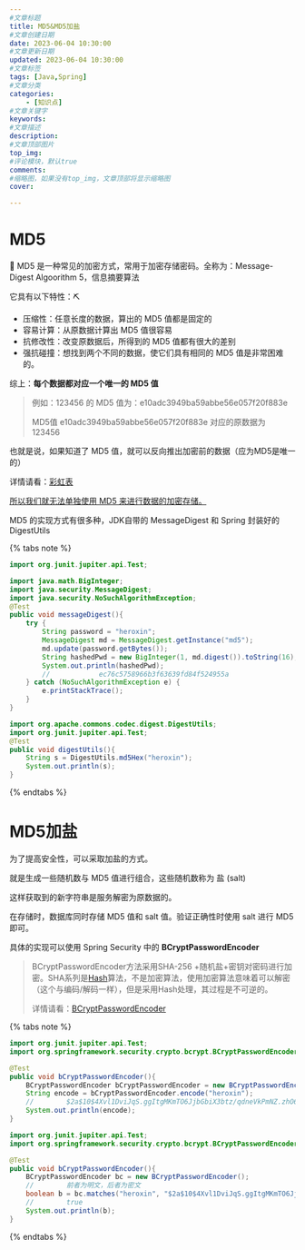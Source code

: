 ```yaml
---
#文章标题
title: MD5&MD5加盐
#文章创建日期
date: 2023-06-04 10:30:00
#文章更新日期
updated: 2023-06-04 10:30:00
#文章标签
tags: [Java,Spring] 
#文章分类
categories: 
	- [知识点]
#文章关键字
keywords: 
#文章描述
description: 
#文章顶部图片
top_img: 
#评论模块，默认true
comments: 
#缩略图，如果没有top_img，文章顶部将显示缩略图
cover:

---
```


# MD5

👀 MD5 是一种常见的加密方式，常用于加密存储密码。全称为：Message-Digest Algoorithm 5，信息摘要算法

它具有以下特性：⛏

- 压缩性：任意长度的数据，算出的 MD5 值都是固定的
- 容易计算：从原数据计算出 MD5 值很容易
- 抗修改性：改变原数据后，所得到的 MD5 值都有很大的差别
- 强抗碰撞：想找到两个不同的数据，使它们具有相同的 MD5 值是非常困难的。



综上：**每个数据都对应一个唯一的 MD5 值**



> 例如：123456 的 MD5 值为：e10adc3949ba59abbe56e057f20f883e
>
> MD5值 e10adc3949ba59abbe56e057f20f883e 对应的原数据为 123456



也就是说，如果知道了 MD5 值，就可以反向推出加密前的数据（应为MD5是唯一的）

详情请看：[彩虹表](https://www.zhihu.com/question/19790488)



<u>所以我们就无法单独使用 MD5 来进行数据的加密存储。</u>



MD5 的实现方式有很多种，JDK自带的 MessageDigest 和 Spring 封装好的 DigestUtils

{% tabs note %}
<!-- tab MessageDigest -->

```java
import org.junit.jupiter.api.Test;

import java.math.BigInteger;
import java.security.MessageDigest;
import java.security.NoSuchAlgorithmException;
@Test
public void messageDigest(){
    try {
        String password = "heroxin";
        MessageDigest md = MessageDigest.getInstance("md5");
        md.update(password.getBytes());
        String hashedPwd = new BigInteger(1, md.digest()).toString(16);
        System.out.println(hashedPwd);
        //            ec76c5758966b3f63639fd84f524955a
    } catch (NoSuchAlgorithmException e) {
        e.printStackTrace();
    }
}
```

<!-- endtab -->

<!-- tab DigestUtils-->

```java
import org.apache.commons.codec.digest.DigestUtils;
import org.junit.jupiter.api.Test;
@Test
public void digestUtils(){
    String s = DigestUtils.md5Hex("heroxin");
    System.out.println(s);
}
```

<!-- endtab -->

{% endtabs %}



# MD5加盐

为了提高安全性，可以采取加盐的方式。

就是生成一些随机数与 MD5 值进行组合，这些随机数称为 盐 (salt)

这样获取到的新字符串是服务解密为原数据的。



在存储时，数据库同时存储 MD5 值和 salt 值。验证正确性时使用 salt 进行 MD5即可。



具体的实现可以使用 Spring Security 中的 **BCryptPasswordEncoder**



> BCryptPasswordEncoder方法采用SHA-256 +随机盐+密钥对密码进行加密。SHA系列是[Hash](https://so.csdn.net/so/search?q=Hash&spm=1001.2101.3001.7020)算法，不是加密算法，使用加密算法意味着可以解密（这个与编码/解码一样），但是采用Hash处理，其过程是不可逆的。
>
> 详情请看：[BCryptPasswordEncoder](https://blog.csdn.net/u012888704/article/details/107406374)



{% tabs note %}
<!-- tab 加密-->

```java
import org.junit.jupiter.api.Test;
import org.springframework.security.crypto.bcrypt.BCryptPasswordEncoder;

@Test
public void bCryptPasswordEncoder(){
    BCryptPasswordEncoder bCryptPasswordEncoder = new BCryptPasswordEncoder();
    String encode = bCryptPasswordEncoder.encode("heroxin");
    //        $2a$10$4Xvl1DviJqS.ggItgMKmTO6JjbGbiX3btz/qdneVkPmNZ.zhO6br2
    System.out.println(encode);
}
```

<!-- endtab -->

<!-- tab 验证-->

```java
import org.junit.jupiter.api.Test;
import org.springframework.security.crypto.bcrypt.BCryptPasswordEncoder;

@Test
public void bCryptPasswordEncoder(){
    BCryptPasswordEncoder bc = new BCryptPasswordEncoder();
    //   	  前者为明文，后者为密文
    boolean b = bc.matches("heroxin", "$2a$10$4Xvl1DviJqS.ggItgMKmTO6JjbGbiX3btz/qdneVkPmNZ.zhO6br2");
    //        true
    System.out.println(b);
}
```

<!-- endtab -->

{% endtabs %}

